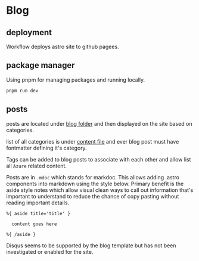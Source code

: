 # Blog



## deployment
Workflow deploys astro site to github pagees.

## package manager

Using pnpm for managing packages and running locally. 

```ps1
pnpm run dev
```

## posts

posts are located under [blog folder](./src/content/blog) and then displayed on the site based on categories. 

list of all categories is under [content file](./src/data/categories.ts) and ever blog post must have fontmatter defining it's category. 

Tags can be added to blog posts to associate with each other and allow list all `Azure` related content. 

Posts are in `.mdoc` which stands for markdoc. This allows adding .astro components into markdown using the style below. Primary benefit is the aside style notes which allow visual clean ways to call out information that's important to understand to reduce the chance of copy pasting without reading important details. 

```mdoc
%{ aside title='title' }

  content goes here

%{ /aside }
```

Disqus seems to be supported by the blog template but has not been investigated or enabled for the site. 